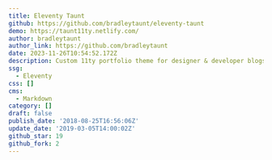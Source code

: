 ```yaml
---
title: Eleventy Taunt
github: https://github.com/bradleytaunt/eleventy-taunt
demo: https://taunt11ty.netlify.com/
author: bradleytaunt
author_link: https://github.com/bradleytaunt
date: 2023-11-26T10:54:52.172Z
description: Custom 11ty portfolio theme for designer & developer blogs.
ssg:
  - Eleventy
css: []
cms:
  - Markdown
category: []
draft: false
publish_date: '2018-08-25T16:56:06Z'
update_date: '2019-03-05T14:00:02Z'
github_star: 19
github_fork: 2
---
```

